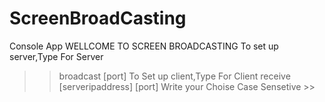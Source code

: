 # ScreenBroadCasting 
 Console App
 WELLCOME TO SCREEN BROADCASTING 
 To set up server,Type For Server 
 >> broadcast [port]
To Set up client,Type For Client 
 >> receive [serveripaddress] [port]
Write your Choise Case Sensetive >> 
